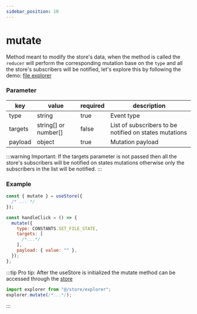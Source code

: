 ```yaml
---
sidebar_position: 10
---
```


# mutate

Method meant to modify the store's data, when the method is called the `reducer` will perform the corresponding mutation base on the `type` and all the store's subscribers will be notified, let's explore this by following the demo: [file explorer](/docs/api/advance/Example#mutations)

### Parameter

| key     | value                | required | description                                            |
| ------- | -------------------- | -------- | ------------------------------------------------------ |
| type    | string               | true     | Event type                                          |
| targets | string[] or number[] | false    | List of subscribers to be notified on states mutations |
| payload | object               | true     | Mutation payload                                       |

:::warning
Important: If the targets parameter is not passed then all the store's subscribers will be notified on states mutations otherwise only the subscribers in the list will be notified.
:::

### Example

```javascript
const { mutate } = useStore({
  /* ... */
});

const handleClick = () => {
  mutate({
    type: CONSTANTS.SET_FILE_STATE,
    targets: [
      /*...*/
    ],
    payload: { value: "" },
  });
};
```

:::tip
Pro tip: After the useStore is initialized the mutate method can be accessed through the [store](/docs/api/advance/useStore#store)

```javascript
import explorer from "@/store/explorer";
explorer.mutate(/*...*/);
```
:::

